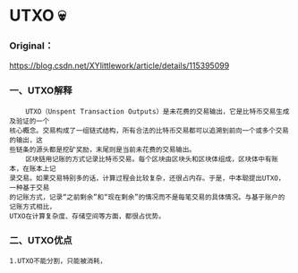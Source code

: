 # UTXO :skull:
### Original：
https://blog.csdn.net/XYlittlework/article/details/115395099
### 一、UTXO解释
        UTXO（Unspent Transaction Outputs）是未花费的交易输出，它是比特币交易生成及验证的一个
    核心概念。交易构成了一组链式结构，所有合法的比特币交易都可以追溯到前向一个或多个交易的输出，这
    些链条的源头都是挖矿奖励，末尾则是当前未花费的交易输出。
        区块链用记账的方式记录比特币交易。每个区块由区块头和区块体组成，区块体中有账本，在账本上记
    录交易。如果交易特别多的话，计算过程会比较复杂，还很占内存。于是，中本聪提出UTXO，一种基于交易
    的记账方式，记录“之前剩余”和“现在剩余”的情况而不是每笔交易的具体情况。与基于账户的记账方式相比，
    UTXO在计算复杂度、存储空间等方面，都很占优势。
### 二、UTXO优点
    1.UTXO不能分割，只能被消耗，
    
